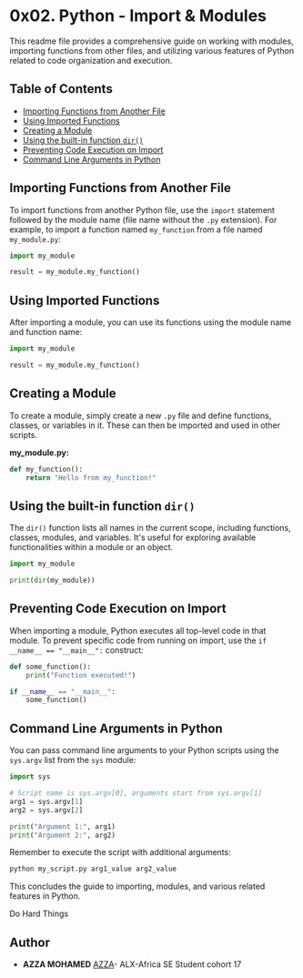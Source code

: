 # 0x02. Python - Import & Modules

This readme file provides a comprehensive guide on working with modules, importing functions from other files, and utilizing various features of Python related to code organization and execution.

## Table of Contents
- [Importing Functions from Another File](#importing-functions-from-another-file)
- [Using Imported Functions](#using-imported-functions)
- [Creating a Module](#creating-a-module)
- [Using the built-in function `dir()`](#using-the-built-in-function-dir)
- [Preventing Code Execution on Import](#preventing-code-execution-on-import)
- [Command Line Arguments in Python](#command-line-arguments-in-python)

## Importing Functions from Another File
To import functions from another Python file, use the `import` statement followed by the module name (file name without the `.py` extension). For example, to import a function named `my_function` from a file named `my_module.py`:

```python
import my_module

result = my_module.my_function()
```

## Using Imported Functions
After importing a module, you can use its functions using the module name and function name:

```python
import my_module

result = my_module.my_function()
```

## Creating a Module
To create a module, simply create a new `.py` file and define functions, classes, or variables in it. These can then be imported and used in other scripts.

**my_module.py:**
```python
def my_function():
    return "Hello from my_function!"
```

## Using the built-in function `dir()`
The `dir()` function lists all names in the current scope, including functions, classes, modules, and variables. It's useful for exploring available functionalities within a module or an object.

```python
import my_module

print(dir(my_module))
```

## Preventing Code Execution on Import
When importing a module, Python executes all top-level code in that module. To prevent specific code from running on import, use the `if __name__ == "__main__":` construct:

```python
def some_function():
    print("Function executed!")

if __name__ == "__main__":
    some_function()
```

## Command Line Arguments in Python
You can pass command line arguments to your Python scripts using the `sys.argv` list from the `sys` module:

```python
import sys

# Script name is sys.argv[0], arguments start from sys.argv[1]
arg1 = sys.argv[1]
arg2 = sys.argv[2]

print("Argument 1:", arg1)
print("Argument 2:", arg2)
```

Remember to execute the script with additional arguments:

```bash
python my_script.py arg1_value arg2_value
```

This concludes the guide to importing, modules, and various related features in Python.


Do Hard Things

## Author
* **AZZA MOHAMED** [AZZA](https://github.com/medazza)- ALX-Africa SE Student cohort 17